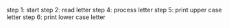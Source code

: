 step 1: start
step 2: read letter
step 4: process letter
step 5: print upper case letter
step 6: print lower case letter
